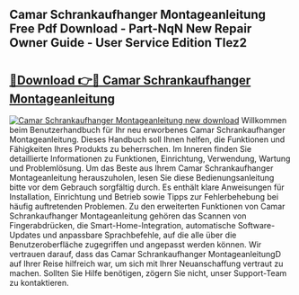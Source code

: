 ## Camar Schrankaufhanger Montageanleitung Free Pdf Download - Part-NqN New Repair Owner Guide - User Service Edition TIez2

# <h2><a href="http://df8tja.blite.top/?on=Camar+Schrankaufhanger+Montageanleitung">🔗Download 👉🔴 Camar Schrankaufhanger Montageanleitung</a></h2>

[![Camar Schrankaufhanger Montageanleitung new download](https://i.imgur.com/lujVjoI.png)](http://df8tja.blite.top/?on=Camar+Schrankaufhanger+Montageanleitung)
Willkommen beim Benutzerhandbuch für Ihr neu erworbenes Camar Schrankaufhanger Montageanleitung. Dieses Handbuch soll Ihnen helfen, die Funktionen und Fähigkeiten Ihres Produkts zu beherrschen. Im Inneren finden Sie detaillierte Informationen zu Funktionen, Einrichtung, Verwendung, Wartung und Problemlösung. Um das Beste aus Ihrem Camar Schrankaufhanger Montageanleitung herauszuholen, lesen Sie diese Bedienungsanleitung bitte vor dem Gebrauch sorgfältig durch. Es enthält klare Anweisungen für Installation, Einrichtung und Betrieb sowie Tipps zur Fehlerbehebung bei häufig auftretenden Problemen. Zu den erweiterten Funktionen von Camar Schrankaufhanger Montageanleitung gehören das Scannen von Fingerabdrücken, die Smart-Home-Integration, automatische Software-Updates und anpassbare Sprachbefehle, auf die alle über die Benutzeroberfläche zugegriffen und angepasst werden können. Wir vertrauen darauf, dass das Camar Schrankaufhanger MontageanleitungD auf Ihrer Reise hilfreich war, um sich mit Ihrer Neuanschaffung vertraut zu machen. Sollten Sie Hilfe benötigen, zögern Sie nicht, unser Support-Team zu kontaktieren.
